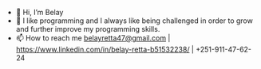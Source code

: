 - 👋 Hi, I’m Belay
- 👀  I like programming and I always like being challenged in order to grow and further improve my programming skills.
- 📫 How to reach me belayretta47@gmail.com | https://www.linkedin.com/in/belay-retta-b51532238/ | +251-911-47-62-24
<!---
bel47/bel47 is a ✨ special ✨ repository because its `README.md` (this file) appears on your GitHub profile.
You can click the Preview link to take a look at your changes.
--->
